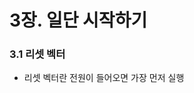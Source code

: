 # 3장. 일단 시작하기

### 3.1 리셋 벡터
- 리셋 벡터란 전원이 들어오면 가장 먼저 실행

<!--stackedit_data:
eyJoaXN0b3J5IjpbLTUwNTA5NTY2Ml19
-->
